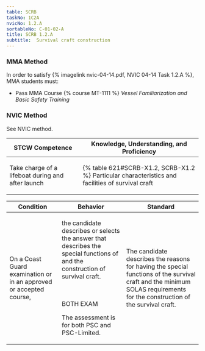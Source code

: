 ```yaml
---
table: SCRB
taskNo: 1C2A
nvicNo: 1.2.A 
sortableNo: C-01-02-A
title: SCRB 1.2.A 
subtitle:  Survival craft construction
---
```



### MMA Method

In order to satisfy  {% imagelink nvic-04-14.pdf, NVIC 04-14 Task 1.2.A %}, MMA students must:

* Pass MMA Course {% course MT-1111 %}  *Vessel Familiarization and Basic Safety Training*


### NVIC Method

<a onclick="togglevisibility('nvic_methods')" >See NVIC method.</a>

<div id='nvic_methods' class='hide'>

<table>
<thead>
<tr>
<th class='forty'> STCW Competence </th>
<th class='sixty'> Knowledge, Understanding, and Proficiency </th>
</tr>
</thead>




<tbody>
<tr><td markdown='1'>

Take charge of a lifeboat during and after launch

</td><td markdown='1'>

{% table 621#SCRB-X1.2, SCRB-X1.2 %} Particular characteristics and facilities of survival craft

</td></tr>


</tbody>
</table>


<table>
<thead>
<tr><th class='twenty'>  Condition </th><th class='twenty'> Behavior </th><th  class='sixty'>Standard </th></tr>
</thead>
<tbody >



<tr><td markdown='1'>

On a Coast Guard examination or in an approved or accepted course,

</td><td markdown='1'>

the candidate describes or selects the answer that describes the special functions of and the construction of survival craft.

<br>

<div class="tooltip" markdown='1'>

BOTH
EXAM

The assessment is for both PSC and PSC-Limited.

</div>


</td><td markdown='1'>

The candidate describes the reasons for having the special functions of the survival craft and the minimum SOLAS requirements for the construction of the survival craft.

</td></tr>
</tbody>
</table>
</div>
